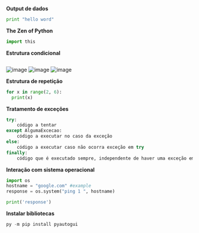 **Output de dados**
~~~python
print "hello word"
~~~

**The Zen of Python** <br>
~~~python
import this
~~~
**Estrutura condicional**
~~~python

~~~
![image](https://user-images.githubusercontent.com/41062660/127602867-46fc5822-d5f9-4387-b889-9fa426779d1a.png) ![image](https://user-images.githubusercontent.com/41062660/127602991-02b845b5-33e7-45f0-a47d-d83675596038.png) ![image](https://user-images.githubusercontent.com/41062660/127603035-d52fe9d9-673e-40e0-b94a-8c112ee95a0f.png)




**Estrutura de repetição**
~~~python
for x in range(2, 6):
  print(x)
~~~

**Tratamento de exceções**
~~~python
try:
    código a tentar
except AlgumaExcecao:
    código a executar no caso da exceção
else:
    código a executar caso não ocorra exceção em try
finally:
    código que é executado sempre, independente de haver uma exceção em andamento ou não
~~~

**Interação com sistema operacional**
~~~python
import os
hostname = "google.com" #example
response = os.system("ping 1 ", hostname)

print('response')
~~~

**Instalar bibliotecas**
~~~python
py -m pip install pyautogui
~~~
